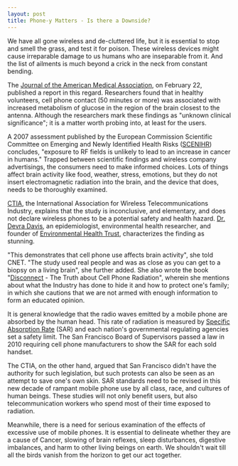 ```yaml
---
layout: post
title: Phone-y Matters - Is there a Downside?
---
```


We have all gone wireless and de-cluttered life, but it is essential to stop and smell the grass, and test it for poison. These wireless devices might cause irreparable damage to us humans who are inseparable from it. And the list of ailments is much beyond a crick in the neck from constant bending.

The <a href="http://jama.ama-assn.org/content/305/8/808.short">Journal of the American Medical Association</a>, on February 22, published a report in this regard. Researchers found that in healthy volunteers, cell phone contact (50 minutes or more) was associated with increased metabolism of glucose in the region of the brain closest to the antenna. Although the researchers mark these findings as "unknown clinical significance"; it is a matter worth probing into, at least for the users.

A 2007 assessment published by the European Commission Scientific Committee on Emerging and Newly Identified Health Risks (<a href="http://ec.europa.eu/health/scientific_committees/emerging/index_en.htm">SCENIHR</a>) concludes, "exposure to RF fields is unlikely to lead to an increase in cancer in humans." Trapped between scientific findings and wireless company advertisings, the consumers need to make informed choices. Lots of things affect brain activity like food, weather, stress, emotions, but they do not insert electromagnetic radiation into the brain, and the device that does, needs to be thoroughly examined. 

<a href="http://www.ctia.org/">CTIA</a>, the International Association for Wireless Telecommunications Industry, explains that the study is inconclusive, and elementary, and does not declare wireless phones to be a potential safety and health hazard. <a href="http://en.wikipedia.org/wiki/Devra_Davis">Dr. Devra Davis</a>, an epidemiologist, environmental health researcher, and founder of <a href="http://www.environmentalhealthtrust.org/">Environmental Health Trust</a>, characterizes the finding as stunning.

"This demonstrates that cell phone use affects brain activity", she told CNET. "The study used real people and was as close as you can get to a biopsy on a living brain", she further added. She also wrote the book "<a href="http://www.disconnectbook.com/">Disconnect</a> - The Truth about Cell Phone Radiation", wherein she mentions about what the Industry has done to hide it and how to protect one's family; in which she cautions that we are not armed with enough information to form an educated opinion. 

It is general knowledge that the radio waves emitted by a mobile phone are absorbed by the human head. This rate of radiation is measured by <a href="http://en.wikipedia.org/wiki/Specific_absorption_rate">Specific Absorption Rate</a> (SAR) and each nation's governmental regulating agencies set a safety limit. The San Francisco Board of Supervisors passed a law in 2010 requiring cell phone manufacturers to show the SAR for each sold handset. 

The CTIA, on the other hand, argued that San Francisco didn't have the authority for such legislation, but such protests can also be seen as an attempt to save one's own skin. SAR standards need to be revised in this new decade of rampant mobile phone use by all class, race, and cultures of human beings. These studies will not only benefit users, but also telecommunication workers who spend most of their time exposed to radiation. 

Meanwhile, there is a need for serious examination of the effects of excessive use of mobile phones. It is essential to delineate whether they are a cause of Cancer, slowing of brain reflexes, sleep disturbances, digestive imbalances, and harm to other living beings on earth. We shouldn't wait till all the birds vanish from the horizon to get our act together. 
